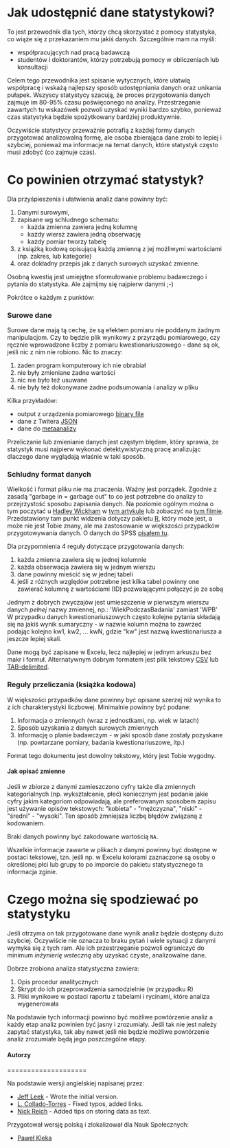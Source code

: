 Jak udostępnić dane statystykowi?
===========

To jest przewodnik dla tych, którzy chcą skorzystać z pomocy statystyka, co wiąże się z przekazaniem mu jakiś danych.
Szczególnie mam na myśli:

* współpracujących nad pracą badawczą
* studentów i doktorantów, którzy potrzebują pomocy w obliczeniach lub konsultacji

Celem tego przewodnika jest spisanie wytycznych, które ułatwią współpracę i wskażą najlepszy sposób udostępniania danych oraz unikania pułapek. Wszyscy statystycy szacują, że proces przygotowania danych zajmuje im 80-95% czasu poświęconego na analizy. Przestrzeganie zawartych tu wskazówek pozwoli uzyskać wyniki bardzo szybko, ponieważ czas statystyka będzie spożytkowany bardziej produktywnie.

Oczywiście statystycy przeważnie potrafią z każdej formy danych przygotować analizowalną formę, ale osoba zbierająca dane zrobi to lepiej i szybciej, ponieważ ma informacje na temat danych, które statystyk często musi zdobyć (co zajmuje czas).

Co powinien otrzymać statystyk?
====================

Dla przyśpieszenia i ułatwienia analiz dane powinny być:

1. Danymi surowymi,
2. zapisane wg schludnego schematu:
	* każda zmienna zawiera jedną kolumnę
	* każdy wiersz zawiera jedną obserwację
	* każdy pomiar tworzy tabelę
3. z książką kodową opisującą każdą zmienną z jej możliwymi wartościami (np. zakres, lub kategorie)
4. oraz dokładny przepis jak z danych surowych uzyskać zmienne. 

Osobną kwestią jest umiejętne sformułowanie problemu badawczego i pytania do statystyka. Ale zajmijmy się najpierw danymi ;-)

Pokrótce o każdym z punktów: 

### Surowe dane

Surowe dane mają tą cechę, że są efektem pomiaru nie poddanym żadnym manipulacjom. Czy to będzie plik wynikowy z przyrządu pomiarowego, czy ręcznie wprowadzone liczby z pomiaru kwestionariuszowego - dane są ok, jeśli nic z nim nie robiono. Nic to znaczy:

1. żaden program komputerowy ich nie obrabiał
1. nie były zmieniane żadne wartości
1. nic nie było też usuwane
1. nie były też dokonywane żadne podsumowania i analizy w pliku

Kilka przykładów:

* output z urządzenia pomiarowego [binary file](http://en.wikipedia.org/wiki/Binary_file)
* dane z Twitera [JSON](http://en.wikipedia.org/wiki/JSON)
* dane do [metaanalizy](https://github.com/pa0/datasharing/blob/master/dane%20do%20metaanalizy.csv)

Przeliczanie lub zmienianie danych jest częstym błędem, który sprawia, że statystyk musi najpierw wykonać detektywistyczną pracę analizując dlaczego dane wyglądają właśnie w taki sposób. 

### Schludny format danych

Wielkość i format pliku nie ma znaczenia. Ważny jest porządek. Zgodnie z zasadą "garbage in = garbage out" to co jest potrzebne do analizy to przejrzystość sposobu zapisania danych. Na poziomie ogólnym można o tym poczytać u [Hadley Wickham](http://had.co.nz/) w [tym artykule](http://vita.had.co.nz/papers/tidy-data.pdf) lub zobaczyć na [tym filmie](http://vimeo.com/33727555). Przedstawiony tam punkt widzenia dotyczy pakietu [R](http://www.r-project.org/), który może jest, a może nie jest Tobie znany, ale ma zastosowanie w większości przypadków przygotowywania danych. O danych do SPSS [pisałem tu](http://www.staff.amu.edu.pl/~kleka/?p=460).

Dla przypomnienia 4 reguły dotyczące przygotowania danych:

1. każda zmienna zawiera się w jednej kolumnie
1. każda obserwacja zawiera się w jednym wierszu
1. dane powinny mieścić się w jednej tabeli
1. jeśli z różnych względów potrzebne jest kilka tabel powinny one zawierać kolumnę z wartościami (ID) pozwalającymi połączyć je ze sobą

Jednym z dobrych zwyczajów jest umieszczenie w pierwszym wierszu danych *pełnej* nazwy zmiennej, np.: 'WiekPodczasBadania' zamiast 'WPB'
W przypadku danych kwestionariuszowych często kolejne pytania składają się na jakiś wynik sumaryczny - w nazwie kolumn można to zawrzeć podając kolejno kw1, kw2, ... kwN, gdzie "kw" jest nazwą kwestionariusza a jeszcze lepiej skali.

Dane mogą być zapisane w Excelu, lecz najlepiej w jednym arkuszu bez makr i formuł. Alternatywnym dobrym formatem jest plik tekstowy [CSV](http://en.wikipedia.org/wiki/Comma-separated_values) lub [TAB-delimited](http://en.wikipedia.org/wiki/Tab-separated_values).


### Reguły przeliczania (książka kodowa)

W większości przypadków dane powinny być opisane szerzej niż wynika to z ich charakterystyki liczbowej. Minimalnie powinny być podane:

1. Informacja o zmiennych (wraz z jednostkami, np. wiek w latach) 
1. Sposób uzyskania z danych surowych zmiennych
1. Informację o planie badawczym - w jaki sposób dane zostały pozyskane (np. powtarzane pomiary, badania kwestionariuszowe, itp.)

Format tego dokumentu jest dowolny tekstowy, który jest Tobie wygodny.

#### Jak opisać zmienne

Jeśli w zbiorze z danymi zamieszczono cyfry także dla zmiennych kategorialnych (np. wykształcenie, płeć) koniecznym jest podanie jakie cyfry jakim kategoriom odpowiadają, ale preferowanym sposobem zapisu jest używanie opisów tekstowych: "kobieta" - "mężczyzna", "niski" - "średni" - "wysoki". Ten sposób zmniejsza liczbę błędów związaną z kodowaniem.

Braki danych powinny być zakodowane wartością `NA`. 

Wszelkie informacje zawarte w plikach z danymi powinny być dostępne w postaci tekstowej, tzn. jeśli np. w Excelu kolorami zaznaczone są osoby o określonej płci lub grupy to po imporcie do pakietu statystycznego ta informacja zginie.


Czego można się spodziewać po statystyku
====================

Jeśli otrzyma on tak przygotowane dane wynik analiz będzie dostępny dużo szybciej. Oczywiście nie oznacza to braku pytań i wiele sytuacji z danymi wymyka się z tych ram. Ale ich przestrzeganie pozwoli ograniczyć do minimum _inżynierię wsteczną_ aby uzyskać czyste, analizowalne dane.

Dobrze zrobiona analiza statystyczna zawiera:

1. Opis procedur analitycznych 
1. Skrypt do ich przeprowadzenia samodzielnie (w przypadku R)
1. Pliki wynikowe w postaci raportu z tabelami i rycinami, które analiza wygenerowała

Na podstawie tych informacji powinno być możliwe powtórzenie analiz a każdy etap analiz powinien być jasny i zrozumiały. Jeśli tak nie jest należy zapytać statystyka, tak aby nawet jeśli nie będzie możliwe powtórzenie analiz zrozumiałe będą jego poszczególne etapy.


#### Autorzy
====================

Na podstawie wersji angielskiej napisanej przez:
* [Jeff Leek](http://biostat.jhsph.edu/~jleek/) - Wrote the initial version.
* [L. Collado-Torres](http://bit.ly/LColladoTorres) - Fixed typos, added links.
* [Nick Reich](http://people.umass.edu/nick/) - Added tips on storing data as text.

Przygotował wersję polską i zlokalizował dla Nauk Społecznych:
* [Paweł Kleka](http://amu.edu.pl/~kleka)


